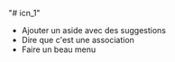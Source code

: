 "# icn_1" 
- Ajouter un aside avec des suggestions
- Dire que c'est une association
- Faire un beau menu

